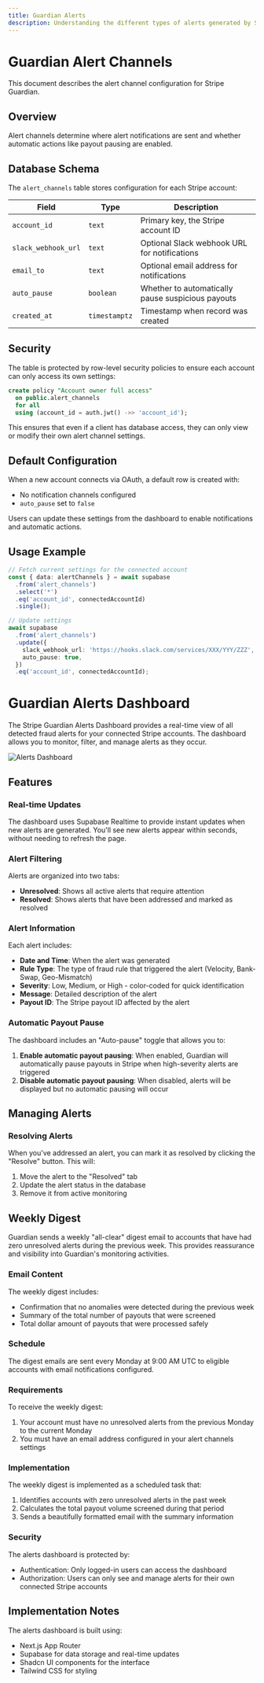 ```yaml
---
title: Guardian Alerts
description: Understanding the different types of alerts generated by Stripe Guardian.
---
```


# Guardian Alert Channels

This document describes the alert channel configuration for Stripe Guardian.

## Overview

Alert channels determine where alert notifications are sent and whether automatic actions like payout pausing are enabled.

## Database Schema

The `alert_channels` table stores configuration for each Stripe account:

| Field               | Type          | Description                                       |
| ------------------- | ------------- | ------------------------------------------------- |
| `account_id`        | `text`        | Primary key, the Stripe account ID                |
| `slack_webhook_url` | `text`        | Optional Slack webhook URL for notifications      |
| `email_to`          | `text`        | Optional email address for notifications          |
| `auto_pause`        | `boolean`     | Whether to automatically pause suspicious payouts |
| `created_at`        | `timestamptz` | Timestamp when record was created                 |

## Security

The table is protected by row-level security policies to ensure each account can only access its own settings:

```sql
create policy "Account owner full access"
  on public.alert_channels
  for all
  using (account_id = auth.jwt() ->> 'account_id');
```

This ensures that even if a client has database access, they can only view or modify their own alert channel settings.

## Default Configuration

When a new account connects via OAuth, a default row is created with:

- No notification channels configured
- `auto_pause` set to `false`

Users can update these settings from the dashboard to enable notifications and automatic actions.

## Usage Example

```typescript
// Fetch current settings for the connected account
const { data: alertChannels } = await supabase
  .from('alert_channels')
  .select('*')
  .eq('account_id', connectedAccountId)
  .single();

// Update settings
await supabase
  .from('alert_channels')
  .update({
    slack_webhook_url: 'https://hooks.slack.com/services/XXX/YYY/ZZZ',
    auto_pause: true,
  })
  .eq('account_id', connectedAccountId);
```

# Guardian Alerts Dashboard

The Stripe Guardian Alerts Dashboard provides a real-time view of all detected fraud alerts for your connected Stripe accounts. The dashboard allows you to monitor, filter, and manage alerts as they occur.

![Alerts Dashboard](https://www.dock108.ai/images/guardian-alerts-dashboard.png)

## Features

### Real-time Updates

The dashboard uses Supabase Realtime to provide instant updates when new alerts are generated. You'll see new alerts appear within seconds, without needing to refresh the page.

### Alert Filtering

Alerts are organized into two tabs:

- **Unresolved**: Shows all active alerts that require attention
- **Resolved**: Shows alerts that have been addressed and marked as resolved

### Alert Information

Each alert includes:

- **Date and Time**: When the alert was generated
- **Rule Type**: The type of fraud rule that triggered the alert (Velocity, Bank-Swap, Geo-Mismatch)
- **Severity**: Low, Medium, or High - color-coded for quick identification
- **Message**: Detailed description of the alert
- **Payout ID**: The Stripe payout ID affected by the alert

### Automatic Payout Pause

The dashboard includes an "Auto-pause" toggle that allows you to:

1. **Enable automatic payout pausing**: When enabled, Guardian will automatically pause payouts in Stripe when high-severity alerts are triggered
2. **Disable automatic payout pausing**: When disabled, alerts will be displayed but no automatic pausing will occur

## Managing Alerts

### Resolving Alerts

When you've addressed an alert, you can mark it as resolved by clicking the "Resolve" button. This will:

1. Move the alert to the "Resolved" tab
2. Update the alert status in the database
3. Remove it from active monitoring

## Weekly Digest

Guardian sends a weekly "all-clear" digest email to accounts that have had zero unresolved alerts during the previous week. This provides reassurance and visibility into Guardian's monitoring activities.

### Email Content

The weekly digest includes:

- Confirmation that no anomalies were detected during the previous week
- Summary of the total number of payouts that were screened
- Total dollar amount of payouts that were processed safely

### Schedule

The digest emails are sent every Monday at 9:00 AM UTC to eligible accounts with email notifications configured.

### Requirements

To receive the weekly digest:

1. Your account must have no unresolved alerts from the previous Monday to the current Monday
2. You must have an email address configured in your alert channels settings

### Implementation

The weekly digest is implemented as a scheduled task that:

1. Identifies accounts with zero unresolved alerts in the past week
2. Calculates the total payout volume screened during that period
3. Sends a beautifully formatted email with the summary information

### Security

The alerts dashboard is protected by:

- Authentication: Only logged-in users can access the dashboard
- Authorization: Users can only see and manage alerts for their own connected Stripe accounts

## Implementation Notes

The alerts dashboard is built using:

- Next.js App Router
- Supabase for data storage and real-time updates
- Shadcn UI components for the interface
- Tailwind CSS for styling
